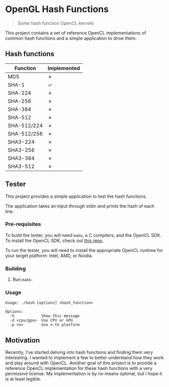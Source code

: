 # OpenGL Hash Functions
> Some hash function OpenCL kernels

This project contains a set of reference OpenCL implementations of common hash
functions and a simple application to drive them.

## Hash functions

| Function    | Implemented |
|-------------|-------------|
| MD5         | ✗           |
| SHA-1       | ✓           |
| SHA-224     | ✗           |
| SHA-256     | ✗           |
| SHA-384     | ✗           |
| SHA-512     | ✗           |
| SHA-512/224 | ✗           |
| SHA-512/256 | ✗           |
| SHA3-224    | ✗           |
| SHA3-256    | ✗           |
| SHA3-384    | ✗           |
| SHA3-512    | ✗           |

## Tester

This project provides a simple application to test the hash functions.

The application takes an input through stdin and prints the hash of each line.

### Pre-requisites

To build the tester, you will need `make`, a C compilers, and the OpenCL SDK.
To install the OpenCL SDK, check out
[this repo](https://github.com/KhronosGroup/OpenCL-Guide).

To run the tester, you will need to install the appropriate OpenCL runtime for
your target platform: Intel, AMD, or Nvidia.

### Building

1. Run `make`.

### Usage

```
Usage: ./hash [options] <hash_function>

Options:
  -h            Show this message
  -d <cpu/gpu>  Use CPU or GPU
  -p <n>        Use n-th platform
```

## Motivation

Recently, I've started delving into hash functions and finding them very
interesting.
I wanted to implement a few to better understand how they work and play around
with OpenCL.
Another goal of this project is to provide a reference OpenCL implementation
for these hash functions with a very permissive license.
My implementation is by no means optimal, but I hope it is at least legible.

